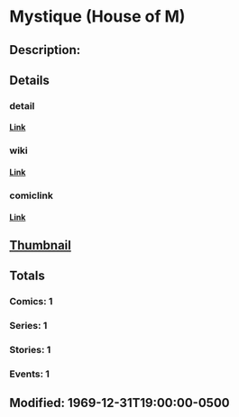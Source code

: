 # Mystique (House of M)
## Description: 
## Details
### detail
#### [Link](http://marvel.com/characters/1552/mystique?utm_campaign=apiRef&utm_source=225578a89fc76f3d20fbffda5d17a88d)
### wiki
#### [Link](http://marvel.com/universe/Mystique_%28House_of_M%29?utm_campaign=apiRef&utm_source=225578a89fc76f3d20fbffda5d17a88d)
### comiclink
#### [Link](http://marvel.com/comics/characters/1010954/mystique_house_of_m?utm_campaign=apiRef&utm_source=225578a89fc76f3d20fbffda5d17a88d)
## [Thumbnail](http://i.annihil.us/u/prod/marvel/i/mg/b/70/4c0033fbbdb54.jpg)
## Totals
### Comics: 1
### Series: 1
### Stories: 1
### Events: 1
## Modified: 1969-12-31T19:00:00-0500